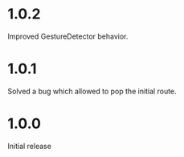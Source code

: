 
# 1.0.2
Improved GestureDetector behavior.
# 1.0.1
Solved a bug which allowed to pop the initial route.
# 1.0.0
Initial release